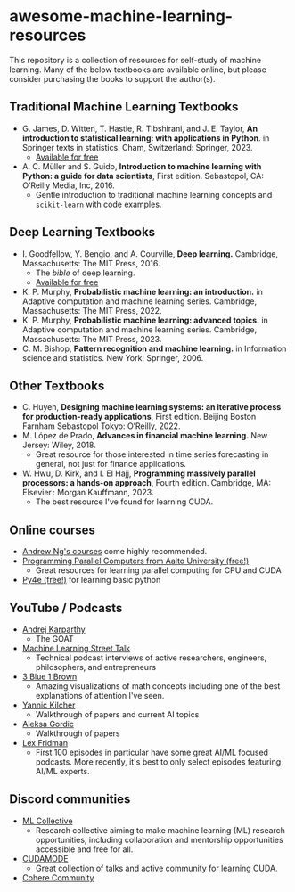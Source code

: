 # awesome-machine-learning-resources

This repository is a collection of resources for self-study of machine learning. Many of the below textbooks are available online, but please consider purchasing the books to support the author(s). 


## Traditional Machine Learning Textbooks
* G. James, D. Witten, T. Hastie, R. Tibshirani, and J. E. Taylor, **An introduction to statistical learning: with applications in Python**. in Springer texts in statistics. Cham, Switzerland: Springer, 2023.
  * [Available for free](https://www.statlearning.com/)
* A. C. Müller and S. Guido, **Introduction to machine learning with Python: a guide for data scientists**, First edition. Sebastopol, CA: O’Reilly Media, Inc, 2016.
  * Gentle introduction to traditional machine learning concepts and `scikit-learn` with code examples. 

## Deep Learning Textbooks

* I. Goodfellow, Y. Bengio, and A. Courville, **Deep learning.** Cambridge, Massachusetts: The MIT Press, 2016.
  * The *bible* of deep learning.
  * [Available for free](https://www.deeplearningbook.org/)
* K. P. Murphy, **Probabilistic machine learning: an introduction.** in Adaptive computation and machine learning series. Cambridge, Massachusetts: The MIT Press, 2022.
* K. P. Murphy, **Probabilistic machine learning: advanced topics.** in Adaptive computation and machine learning series. Cambridge, Massachusetts: The MIT Press, 2023.
* C. M. Bishop, **Pattern recognition and machine learning.** in Information science and statistics. New York: Springer, 2006.

## Other Textbooks
* C. Huyen, **Designing machine learning systems: an iterative process for production-ready applications**, First edition. Beijing Boston Farnham Sebastopol Tokyo: O’Reilly, 2022.
* M. López de Prado, **Advances in financial machine learning.** New Jersey: Wiley, 2018.
  * Great resource for those interested in time series forecasting in general, not just for finance applications. 
*  W. Hwu, D. Kirk, and I. El Hajj, **Programming massively parallel processors: a hands-on approach**, Fourth edition. Cambridge, MA: Elsevier : Morgan Kauffmann, 2023.
   *  The best resource I've found for learning CUDA. 

## Online courses
* [Andrew Ng's courses](https://www.andrewng.org/courses/) come highly recommended.
* [Programming Parallel Computers from Aalto University (free!)](https://ppc.cs.aalto.fi/)
  * Great resources for learning parallel computing for CPU and CUDA
* [Py4e (free!)](https://www.py4e.com) for learning basic python 

## YouTube / Podcasts
* [Andrej Karparthy](https://www.youtube.com/@andrejkarpathy)
  * The GOAT
* [Machine Learning Street Talk](https://www.youtube.com/@MachineLearningStreetTalk)
  * Technical podcast interviews of active researchers, engineers, philosophers, and entrepreneurs 
* [3 Blue 1 Brown](https://www.youtube.com/@3blue1brown)
  * Amazing visualizations of math concepts including one of the best explanations of attention I've seen. 
* [Yannic Kilcher](https://www.youtube.com/@YannicKilcher)
  * Walkthrough of papers and current AI topics
* [Aleksa Gordic](https://www.youtube.com/@TheAIEpiphany)
  * Walkthrough of papers
* [Lex Fridman](https://www.youtube.com/@lexfridman)
  * First 100 episodes in particular have some great AI/ML focused podcasts. More recently, it's best to only select episodes featuring AI/ML experts. 

## Discord communities
* [ML Collective](https://discord.gg/nNJ4GBPZm9)
  * Research collective aiming to make machine learning (ML) research opportunities, including collaboration and mentorship opportunities accessible and free for all.
* [CUDAMODE](https://discord.gg/cudamode)
  * Great collection of talks and active community for learning CUDA. 
* [Cohere Community](https://discord.com/invite/co-mmunity)
